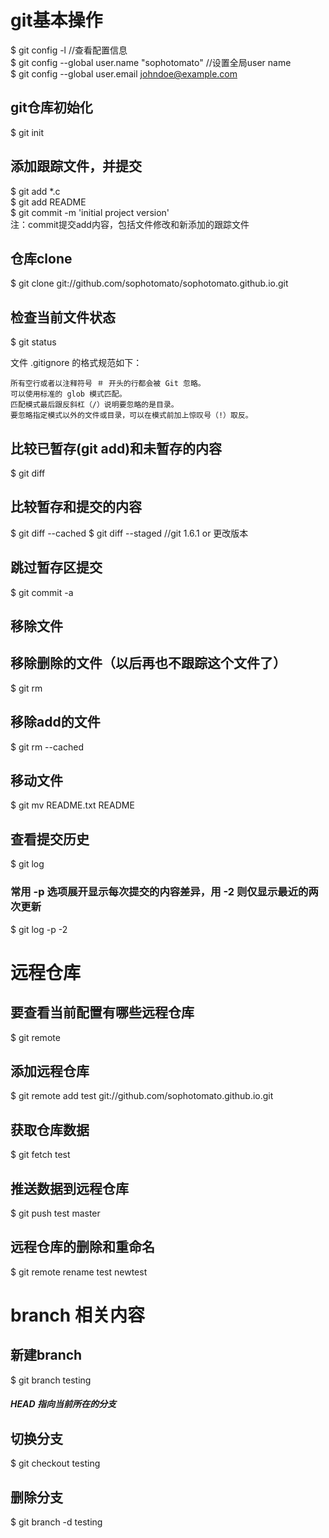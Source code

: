 # git基本操作
$ git config -l	//查看配置信息  
$ git config --global user.name "sophotomato"	//设置全局user name  
$ git config --global user.email johndoe@example.com  

## git仓库初始化
$ git init

## 添加跟踪文件，并提交
$ git add *.c  
$ git add README  
$ git commit -m 'initial project version'  
注：commit提交add内容，包括文件修改和新添加的跟踪文件  

## 仓库clone
$ git clone git://github.com/sophotomato/sophotomato.github.io.git



## 检查当前文件状态
$ git status


文件 .gitignore 的格式规范如下：

	所有空行或者以注释符号 ＃ 开头的行都会被 Git 忽略。
	可以使用标准的 glob 模式匹配。
	匹配模式最后跟反斜杠（/）说明要忽略的是目录。
	要忽略指定模式以外的文件或目录，可以在模式前加上惊叹号（!）取反。



## 比较已暂存(git add)和未暂存的内容
$ git diff

## 比较暂存和提交的内容
$ git diff --cached
$ git diff --staged	//git 1.6.1 or 更改版本

## 跳过暂存区提交
$ git commit -a


## 移除文件
## 移除删除的文件（以后再也不跟踪这个文件了）
$ git rm <filename>
## 移除add的文件
$ git rm --cached <filename>

## 移动文件
$ git mv README.txt README

## 查看提交历史
$ git log
### 常用 -p 选项展开显示每次提交的内容差异，用 -2 则仅显示最近的两次更新
$ git log -p -2



# 远程仓库
## 要查看当前配置有哪些远程仓库
$ git remote

## 添加远程仓库
$ git remote add test git://github.com/sophotomato.github.io.git
## 获取仓库数据
$ git fetch test
## 推送数据到远程仓库
$ git push test master<branch-name>
## 远程仓库的删除和重命名
$ git remote rename test newtest

# branch 相关内容
## 新建branch
$ git branch testing

##### HEAD 指向当前所在的分支
## 切换分支
$ git checkout testing
## 删除分支
$ git branch -d testing